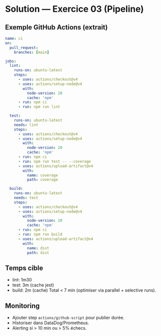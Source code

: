 # Solution — Exercice 03 (Pipeline)

## Exemple GitHub Actions (extrait)
```yaml
name: ci
on:
  pull_request:
    branches: [main]

jobs:
  lint:
    runs-on: ubuntu-latest
    steps:
      - uses: actions/checkout@v4
      - uses: actions/setup-node@v4
        with:
          node-version: 20
          cache: 'npm'
      - run: npm ci
      - run: npm run lint

  test:
    runs-on: ubuntu-latest
    needs: lint
    steps:
      - uses: actions/checkout@v4
      - uses: actions/setup-node@v4
        with:
          node-version: 20
          cache: 'npm'
      - run: npm ci
      - run: npm run test -- --coverage
      - uses: actions/upload-artifact@v4
        with:
          name: coverage
          path: coverage

  build:
    runs-on: ubuntu-latest
    needs: test
    steps:
      - uses: actions/checkout@v4
      - uses: actions/setup-node@v4
        with:
          node-version: 20
          cache: 'npm'
      - run: npm ci
      - run: npm run build
      - uses: actions/upload-artifact@v4
        with:
          name: dist
          path: dist
```

## Temps cible
- lint: 1m30
- test: 3m (cache jest)
- build: 2m (cache)
Total < 7 min (optimiser via parallel + selective runs).

## Monitoring
- Ajouter step `actions/github-script` pour publier durée.
- Historiser dans DataDog/Prometheus.
- Alerting si > 10 min ou > 5% échecs.
